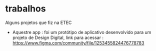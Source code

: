 # trabalhos
Alguns projetos que fiz na ETEC 

- Aquestre app : foi um protótipo de aplicativo desenvolvido para um projeto de Design Digital, link para acessar : https://www.figma.com/community/file/1253455824476778783
